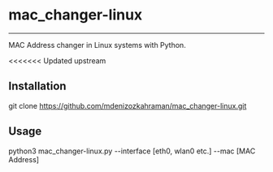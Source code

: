 # mac_changer-linux
___________________
 MAC Address changer in Linux systems with Python.

<<<<<<< Updated upstream
## Installation

git clone https://github.com/mdenizozkahraman/mac_changer-linux.git


## Usage

python3 mac_changer-linux.py --interface [eth0, wlan0 etc.] --mac [MAC Address]

